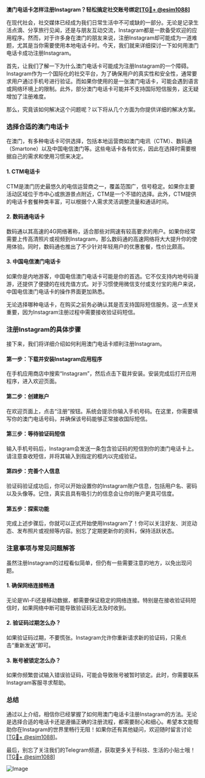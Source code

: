 **澳门电话卡怎样注册Instagram？轻松搞定社交账号绑定[[TG💪+ @esim1088](https://t.me/s/esim1088)]**

在现代社会，社交媒体已经成为我们日常生活中不可或缺的一部分。无论是记录生活点滴、分享旅行见闻，还是与朋友互动交流，Instagram都是一款备受欢迎的应用程序。然而，对于许多身在澳门的朋友来说，注册Instagram却可能成为一道难题，尤其是当你需要使用本地电话卡时。今天，我们就来详细探讨一下如何用澳门电话卡成功注册Instagram。

首先，让我们了解一下为什么澳门电话卡可能成为注册Instagram的一个障碍。Instagram作为一个国际化的社交平台，为了确保用户的真实性和安全性，通常要求用户通过手机号进行验证。而如果你使用的是一张澳门电话卡，可能会遇到语言或网络环境上的限制。此外，部分澳门电话卡可能并不支持国际短信服务，这无疑增加了注册难度。

那么，究竟该如何解决这个问题呢？以下将从几个方面为你提供详细的解决方案。

### **选择合适的澳门电话卡**

在澳门，有多种电话卡可供选择，包括本地运营商如澳门电讯（CTM）、数码通（Smartone）以及中国电信澳门等。这些电话卡各有优劣，因此在选择时需要根据自己的需求和使用习惯来决定。

#### **1. CTM电话卡**
CTM是澳门历史最悠久的电信运营商之一，覆盖范围广，信号稳定。如果你主要活动区域位于市中心或旅游景点附近，CTM是一个不错的选择。此外，CTM提供的电话卡套餐种类丰富，可以根据个人需求灵活调整流量和通话时间。

#### **2. 数码通电话卡**
数码通以其高速的4G网络著称，适合那些对网速有较高要求的用户。如果你经常需要上传高清照片或视频到Instagram，那么数码通的高速网络将大大提升你的使用体验。同时，数码通也推出了不少针对年轻用户的优惠套餐，性价比颇高。

#### **3. 中国电信澳门电话卡**
如果你是内地游客，中国电信澳门电话卡可能是你的首选。它不仅支持内地号码漫游，还提供了便捷的在线充值方式。对于习惯使用微信支付或支付宝的用户来说，中国电信澳门电话卡的操作界面更加熟悉。

无论选择哪种电话卡，在购买之前务必确认其是否支持国际短信服务。这一点至关重要，因为Instagram注册过程中需要接收验证码短信。

### **注册Instagram的具体步骤**

接下来，我们将详细介绍如何利用澳门电话卡顺利注册Instagram。

#### **第一步：下载并安装Instagram应用程序**
在手机应用商店中搜索“Instagram”，然后点击下载并安装。安装完成后打开应用程序，进入欢迎页面。

#### **第二步：创建账户**
在欢迎页面上，点击“注册”按钮。系统会提示你输入手机号码。在这里，你需要填写你的澳门电话号码，并确保该号码能够正常接收国际短信。

#### **第三步：等待验证码短信**
输入手机号码后，Instagram会发送一条包含验证码的短信到你的澳门电话卡上。请注意查收短信，并将其输入到指定的框内以完成验证。

#### **第四步：完善个人信息**
验证码验证成功后，你可以开始设置你的Instagram账户信息，包括用户名、密码以及头像等。记住，真实且具有吸引力的信息会让你的账户更具可信度。

#### **第五步：探索功能**
完成上述步骤后，你就可以正式开始使用Instagram了！你可以关注好友、浏览动态、发布照片或视频等内容。别忘了定期更新你的资料，保持活跃状态。

### **注意事项与常见问题解答**

虽然注册Instagram的过程看似简单，但仍有一些需要注意的地方，以免出现问题。

#### **1. 确保网络连接畅通**
无论是Wi-Fi还是移动数据，都需要保证稳定的网络连接。特别是在接收验证码短信时，如果网络中断可能导致验证码无法及时收到。

#### **2. 验证码过期怎么办？**
如果验证码过期，不要慌张。Instagram允许你重新请求新的验证码，只需点击“重新发送”即可。

#### **3. 账号被锁定怎么办？**
如果你频繁尝试输入错误验证码，可能会导致账号被暂时锁定。此时，你需要联系Instagram客服寻求帮助。

### **总结**

通过以上介绍，相信你已经掌握了如何用澳门电话卡注册Instagram的方法。无论是选择合适的电话卡还是遵循正确的注册流程，都需要耐心和细心。希望本文能帮助你在Instagram的世界里畅行无阻！如果你还有其他疑问，欢迎随时留言讨论[[TG💪+ @esim1088](https://t.me/s/esim1088)]。

最后，别忘了关注我们的Telegram频道，获取更多关于科技、生活的小贴士哦！[[TG💪+ @esim1088](https://t.me/s/esim1088)] 

![Image](https://i.postimg.cc/4NQfJmqS/Snipaste-2025-05-13-00-14-12.png)